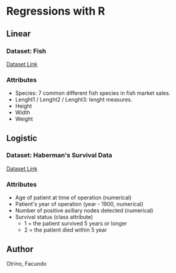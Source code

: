 # Regressions with R

## Linear
### Dataset: Fish 
[Dataset Link](https://www.kaggle.com/aungpyaeap/fish-market)

### Attributes
- Species: 7 common different fish species in fish market sales.
- Lenght1 / Lenght2 / Lenght3: lenght measures.
- Height
- Width
- Weight

## Logistic
### Dataset: Haberman's Survival Data 
[Dataset Link](https://archive.ics.uci.edu/ml/datasets/Haberman's%2BSurvival)

### Attributes
- Age of patient at time of operation (numerical)
- Patient's year of operation (year - 1900, numerical)
- Number of positive axillary nodes detected (numerical)
- Survival status (class attribute)
  - 1 = the patient survived 5 years or longer
  - 2 = the patient died within 5 year     

## Author
Otrino, Facundo
 
